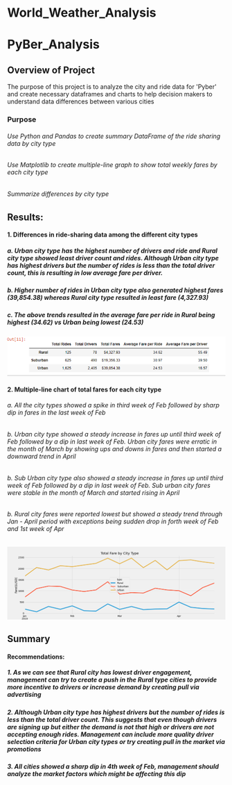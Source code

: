 # World_Weather_Analysis
# PyBer_Analysis
## Overview of Project
The purpose of this project is to analyze the city and ride data for 'Pyber' and create necessary dataframes and charts to help decision makers to understand data differences between various cities
### Purpose
###### Use Python and Pandas to create summary DataFrame of the ride sharing data by city type
###### Use Matplotlib to create multiple-line graph to show total weekly fares by each city type
###### Summarize differences by city type

## Results: 

#### 1. Differences in ride-sharing data among the different city types
##### a. Urban city type has the highest number of drivers and ride and Rural city type showed least driver count and rides. Although Urban city type has highest drivers but the number of rides is less than the total driver count, this is resulting in low average fare per driver.
##### b. Higher number of rides in Urban city type also generated highest fares (39,854.38) whereas Rural city type resulted in least fare (4,327.93)
##### c. The above trends resulted in the average fare per ride in Rural being highest (34.62) vs Urban being lowest (24.53)

![alt text](https://github.com/vd1310/PyBer_Analysis/blob/main/pyber_summrydf.PNG)

#### 2. Multiple-line chart of total fares for each city type
###### a. All the city types showed a spike in third week of Feb followed by sharp dip in fares in the last week of Feb
###### b. Urban city type showed a steady increase in fares up until third week of Feb followed by a dip in last week of Feb. Urban city fares were erratic in the month of March by showing ups and downs in fares and then started a downward trend in April
###### b. Sub Urban city type also showed a steady increase in fares up until third week of Feb followed by a dip in last week of Feb. Sub urban city fares were stable in the month of March and started rising in April
###### b. Rural city fares were reported lowest but showed a steady trend through Jan - April period with exceptions being sudden drop in forth week of Feb and 1st week of Apr

![alt text](https://github.com/vd1310/PyBer_Analysis/blob/main/Analysis/PyBer_fare_summary.png)


## Summary
#### Recommendations:
##### 1. As we can see that Rural city has lowest driver engagement, management can try to create a push in the Rural type cities to provide more incentive to drivers or increase demand by creating pull via advertising
##### 2. Although Urban city type has highest drivers but the number of rides is less than the total driver count. This suggests that even though drivers are signing up but either the demand is not that high or drivers are not accepting enough rides. Management can include more quality driver selection criteria for Urban city types or try creating pull in the market via promotions
##### 3. All cities showed a sharp dip in 4th week of Feb, management should analyze the market factors which might be affecting this dip
